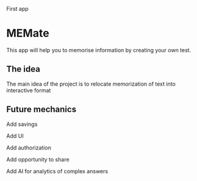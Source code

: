 First app
# **MEMate**
This app will help you to memorise information by creating your own test.

## The idea
The main idea of the project is to relocate memorization of text into interactive format

## Future mechanics
Add savings

Add UI

Add authorization

Add opportunity to share

Add AI for analytics of complex answers

